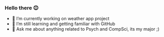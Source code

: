 ### Hello there 😊

- 🔭 I’m currently working on weather app project
- 🤗 I’m  still learning and getting familiar with GitHub
- 💬 Ask me about anything related to Psych and CompSci, its my major ;)


